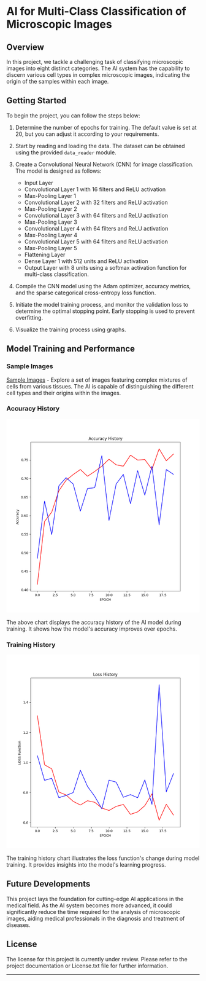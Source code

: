 # AI for Multi-Class Classification of Microscopic Images

## Overview

In this project, we tackle a challenging task of classifying microscopic images into eight distinct categories. The AI system has the capability to discern various cell types in complex microscopic images, indicating the origin of the samples within each image.

## Getting Started

To begin the project, you can follow the steps below:

1. Determine the number of epochs for training. The default value is set at 20, but you can adjust it according to your requirements.

2. Start by reading and loading the data. The dataset can be obtained using the provided `data_reader` module.

3. Create a Convolutional Neural Network (CNN) for image classification. The model is designed as follows:

   - Input Layer
   - Convolutional Layer 1 with 16 filters and ReLU activation
   - Max-Pooling Layer 1
   - Convolutional Layer 2 with 32 filters and ReLU activation
   - Max-Pooling Layer 2
   - Convolutional Layer 3 with 64 filters and ReLU activation
   - Max-Pooling Layer 3
   - Convolutional Layer 4 with 64 filters and ReLU activation
   - Max-Pooling Layer 4
   - Convolutional Layer 5 with 64 filters and ReLU activation
   - Max-Pooling Layer 5
   - Flattening Layer
   - Dense Layer 1 with 512 units and ReLU activation
   - Output Layer with 8 units using a softmax activation function for multi-class classification.

4. Compile the CNN model using the Adam optimizer, accuracy metrics, and the sparse categorical cross-entropy loss function.

5. Initiate the model training process, and monitor the validation loss to determine the optimal stopping point. Early stopping is used to prevent overfitting.

6. Visualize the training process using graphs.

## Model Training and Performance

### Sample Images

[Sample Images](data/images) - Explore a set of images featuring complex mixtures of cells from various tissues. The AI is capable of distinguishing the different cell types and their origins within the images.

### Accuracy History

![Accuracy History](accuracy_history.png)

The above chart displays the accuracy history of the AI model during training. It shows how the model's accuracy improves over epochs.

### Training History

![Training History](train_history.png)

The training history chart illustrates the loss function's change during model training. It provides insights into the model's learning progress.

## Future Developments

This project lays the foundation for cutting-edge AI applications in the medical field. As the AI system becomes more advanced, it could significantly reduce the time required for the analysis of microscopic images, aiding medical professionals in the diagnosis and treatment of diseases.

## License

The license for this project is currently under review. Please refer to the project documentation or License.txt file for further information.

---
